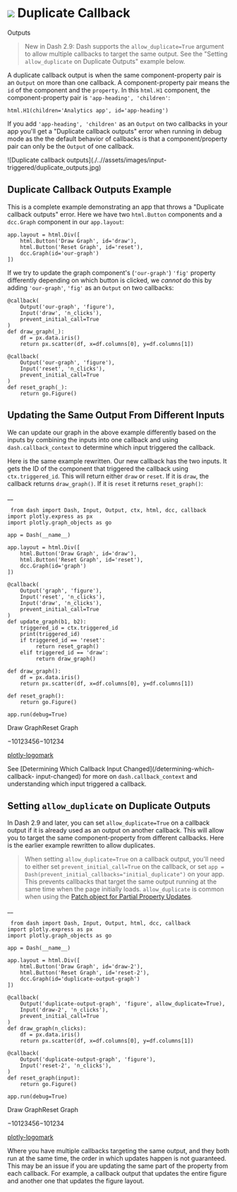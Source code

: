 # ![](/assets/images/language_icons/python_50px.svg) Duplicate Callback
Outputs

> New in Dash 2.9: Dash supports the `allow_duplicate=True` argument to allow
> multiple callbacks to target the same output. See the "Setting
> `allow_duplicate` on Duplicate Outputs" example below.

A duplicate callback output is when the same component-property pair is an
`Output` on more than one callback. A component-property pair means the `id`
of the component and the `property`. In this `html.H1` component, the
component-property pair is `'app-heading', 'children'`:

    
    
    html.H1(children='Analytics app', id='app-heading')

If you add `'app-heading', 'children'` as an `Output` on two callbacks in your
app you'll get a "Duplicate callback outputs" error when running in debug mode
as the the default behavior of callbacks is that a component/property pair can
only be the `Output` of one callback.

![Duplicate callback outputs](./..//assets/images/input-
triggered/duplicate_outputs.jpg)

## Duplicate Callback Outputs Example

This is a complete example demonstrating an app that throws a "Duplicate
callback outputs" error. Here we have two `html.Button` components and a
`dcc.Graph` component in our `app.layout`:

    
    
    app.layout = html.Div([
        html.Button('Draw Graph', id='draw'),
        html.Button('Reset Graph', id='reset'),
        dcc.Graph(id='our-graph')
    ])

If we try to update the graph component's (`'our-graph'`) `'fig'` property
differently depending on which button is clicked, we _cannot_ do this by
adding `'our-graph'`, `'fig'` as an `Output` on two callbacks:

    
    
    @callback(
        Output('our-graph', 'figure'),
        Input('draw', 'n_clicks'),
        prevent_initial_call=True
    )
    def draw_graph(_):
        df = px.data.iris()
        return px.scatter(df, x=df.columns[0], y=df.columns[1])
    
    @callback(
        Output('our-graph', 'figure'),
        Input('reset', 'n_clicks'),
        prevent_initial_call=True
    )
    def reset_graph(_):
        return go.Figure()

## Updating the Same Output From Different Inputs

We can update our graph in the above example differently based on the inputs
by combining the inputs into one callback and using `dash.callback_context` to
determine which input triggered the callback.

Here is the same example rewritten. Our new callback has the two inputs. It
gets the ID of the component that triggered the callback using
`ctx.triggered_id`. This will return either `draw` or `reset`. If it is
`draw`, the callback returns `draw_graph()`. If it is `reset` it returns
`reset_graph()`:

 __

    
    
     from dash import Dash, Input, Output, ctx, html, dcc, callback
    import plotly.express as px
    import plotly.graph_objects as go
    
    app = Dash(__name__)
    
    app.layout = html.Div([
        html.Button('Draw Graph', id='draw'),
        html.Button('Reset Graph', id='reset'),
        dcc.Graph(id='graph')
    ])
    
    @callback(
        Output('graph', 'figure'),
        Input('reset', 'n_clicks'),
        Input('draw', 'n_clicks'),
        prevent_initial_call=True
    )
    def update_graph(b1, b2):
        triggered_id = ctx.triggered_id
        print(triggered_id)
        if triggered_id == 'reset':
             return reset_graph()
        elif triggered_id == 'draw':
             return draw_graph()
    
    def draw_graph():
        df = px.data.iris()
        return px.scatter(df, x=df.columns[0], y=df.columns[1])
    
    def reset_graph():
        return go.Figure()
    
    app.run(debug=True)

Draw GraphReset Graph

−10123456−101234

[ plotly-logomark ](https://plotly.com/)

See [Determining Which Callback Input Changed](/determining-which-callback-
input-changed) for more on `dash.callback_context` and understanding which
input triggered a callback.

## Setting `allow_duplicate` on Duplicate Outputs

In Dash 2.9 and later, you can set `allow_duplicate=True` on a callback output
if it is already used as an output on another callback. This will allow you to
target the same component-property from different callbacks. Here is the
earlier example rewritten to allow duplicates.

> When setting `allow_duplicate=True` on a callback output, you'll need to
> either set `prevent_initial_call=True` on the callback, or set `app =
> Dash(prevent_initial_callbacks="initial_duplicate")` on your app. This
> prevents callbacks that target the same output running at the same time when
> the page initially loads. `allow_duplicate` is common when using the [Patch
> object for Partial Property Updates](/partial-properties).

 __

    
    
     from dash import Dash, Input, Output, html, dcc, callback
    import plotly.express as px
    import plotly.graph_objects as go
    
    app = Dash(__name__)
    
    app.layout = html.Div([
        html.Button('Draw Graph', id='draw-2'),
        html.Button('Reset Graph', id='reset-2'),
        dcc.Graph(id='duplicate-output-graph')
    ])
    
    @callback(
        Output('duplicate-output-graph', 'figure', allow_duplicate=True),
        Input('draw-2', 'n_clicks'),
        prevent_initial_call=True
    )
    def draw_graph(n_clicks):
        df = px.data.iris()
        return px.scatter(df, x=df.columns[0], y=df.columns[1])
    
    @callback(
        Output('duplicate-output-graph', 'figure'),
        Input('reset-2', 'n_clicks'),
    )
    def reset_graph(input):
        return go.Figure()
    
    app.run(debug=True)

Draw GraphReset Graph

−10123456−101234

[ plotly-logomark ](https://plotly.com/)

Where you have multiple callbacks targeting the same output, and they both run
at the same time, the order in which updates happen is not guaranteed. This
may be an issue if you are updating the same part of the property from each
callback. For example, a callback output that updates the entire figure and
another one that updates the figure layout.


